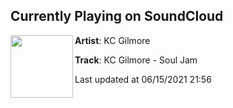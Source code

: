 ## Currently Playing on SoundCloud

[<img align="left" width="100" src="https://i1.sndcdn.com/artworks-i8HlCiHwMOeEiXgQ-2iCV4A-t500x500.jpg">](https://soundcloud.com/kc_gilmore/souljam)

**Artist**: KC Gilmore 

**Track**: KC Gilmore - Soul Jam

Last updated at 06/15/2021 21:56
